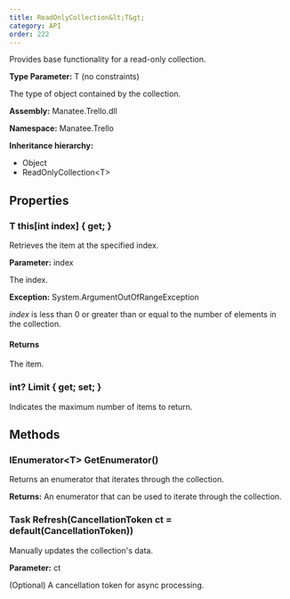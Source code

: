 ```yaml
---
title: ReadOnlyCollection&lt;T&gt;
category: API
order: 222
---
```


Provides base functionality for a read-only collection.

**Type Parameter:** T (no constraints)

The type of object contained by the collection.

**Assembly:** Manatee.Trello.dll

**Namespace:** Manatee.Trello

**Inheritance hierarchy:**

- Object
- ReadOnlyCollection&lt;T&gt;

## Properties

### T this[int index] { get; }

Retrieves the item at the specified index.

**Parameter:** index

The index.

**Exception:** System.ArgumentOutOfRangeException

*index* is less than 0 or greater than or equal to the number of elements in the collection.

#### Returns

The item.

### int? Limit { get; set; }

Indicates the maximum number of items to return.

## Methods

### IEnumerator&lt;T&gt; GetEnumerator()

Returns an enumerator that iterates through the collection.

**Returns:** An enumerator that can be used to iterate through the collection.

### Task Refresh(CancellationToken ct = default(CancellationToken))

Manually updates the collection&#39;s data.

**Parameter:** ct

(Optional) A cancellation token for async processing.

